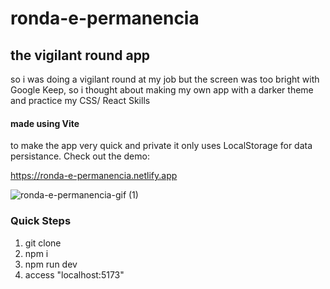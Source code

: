 # ronda-e-permanencia
## the vigilant round app
so i was doing a vigilant round at my job but the screen was too bright with Google Keep, so i thought about making my own app with a darker theme and practice my CSS/ React Skills

#### made using Vite
to make the app very quick and private it only uses LocalStorage for data persistance. Check out the demo:

https://ronda-e-permanencia.netlify.app

![ronda-e-permanencia-gif (1)](https://github.com/nixoletas/ronda-e-permanencia/assets/66659340/a7f47e7e-4c5d-494c-992f-853a8cc0d124)

### Quick Steps
1. git clone
2. npm i
3. npm run dev
4. access "localhost:5173"

